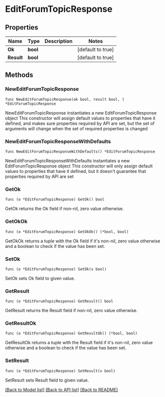 # EditForumTopicResponse

## Properties

Name | Type | Description | Notes
------------ | ------------- | ------------- | -------------
**Ok** | **bool** |  | [default to true]
**Result** | **bool** |  | [default to true]

## Methods

### NewEditForumTopicResponse

`func NewEditForumTopicResponse(ok bool, result bool, ) *EditForumTopicResponse`

NewEditForumTopicResponse instantiates a new EditForumTopicResponse object
This constructor will assign default values to properties that have it defined,
and makes sure properties required by API are set, but the set of arguments
will change when the set of required properties is changed

### NewEditForumTopicResponseWithDefaults

`func NewEditForumTopicResponseWithDefaults() *EditForumTopicResponse`

NewEditForumTopicResponseWithDefaults instantiates a new EditForumTopicResponse object
This constructor will only assign default values to properties that have it defined,
but it doesn't guarantee that properties required by API are set

### GetOk

`func (o *EditForumTopicResponse) GetOk() bool`

GetOk returns the Ok field if non-nil, zero value otherwise.

### GetOkOk

`func (o *EditForumTopicResponse) GetOkOk() (*bool, bool)`

GetOkOk returns a tuple with the Ok field if it's non-nil, zero value otherwise
and a boolean to check if the value has been set.

### SetOk

`func (o *EditForumTopicResponse) SetOk(v bool)`

SetOk sets Ok field to given value.


### GetResult

`func (o *EditForumTopicResponse) GetResult() bool`

GetResult returns the Result field if non-nil, zero value otherwise.

### GetResultOk

`func (o *EditForumTopicResponse) GetResultOk() (*bool, bool)`

GetResultOk returns a tuple with the Result field if it's non-nil, zero value otherwise
and a boolean to check if the value has been set.

### SetResult

`func (o *EditForumTopicResponse) SetResult(v bool)`

SetResult sets Result field to given value.



[[Back to Model list]](../README.md#documentation-for-models) [[Back to API list]](../README.md#documentation-for-api-endpoints) [[Back to README]](../README.md)



